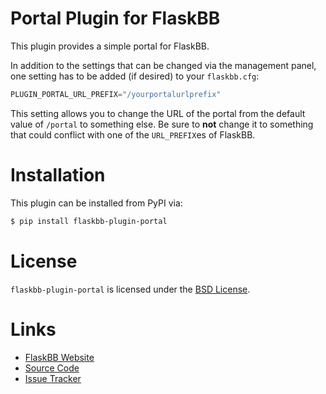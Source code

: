 # Portal Plugin for FlaskBB

This plugin provides a simple portal for FlaskBB.

In addition to the settings that can be changed via the management panel,
one setting has to be added (if desired) to your ``flaskbb.cfg``:
```python
PLUGIN_PORTAL_URL_PREFIX="/yourportalurlprefix"
```
This setting allows you to change the URL of the portal from the default
value of ``/portal`` to something else. Be sure to **not** change it to something that
could conflict with one of the ``URL_PREFIX``es of FlaskBB.


# Installation

This plugin can be installed from PyPI via:
```bash
$ pip install flaskbb-plugin-portal
```


# License

``flaskbb-plugin-portal`` is licensed under the
[BSD License](https://github.com/flaskbb/flaskbb-plugin-portal/blob/master/LICENSE).


# Links

* [FlaskBB Website](https://flaskbb.org)
* [Source Code](https://github.com/flaskbb/flaskbb-plugin-portal)
* [Issue Tracker](https://github.com/flaskbb/flaskbb-plugin-portal/issues)
